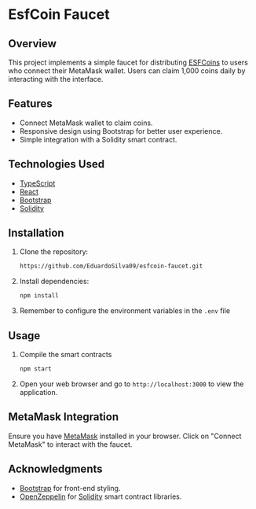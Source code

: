 # EsfCoin Faucet

## Overview
This project implements a simple faucet for distributing [ESFCoins](https://github.com/EduardoSilva09/esfcoin_BEP20) to users who connect their MetaMask wallet. Users can claim 1,000 coins daily by interacting with the interface.

## Features
- Connect MetaMask wallet to claim coins.
- Responsive design using Bootstrap for better user experience.
- Simple integration with a Solidity smart contract.

## Technologies Used
- [TypeScript](https://www.typescriptlang.org/)
- [React](https://react.dev/)
- [Bootstrap](https://getbootstrap.com/)
- [Solidity](https://soliditylang.org/)

## Installation

1. Clone the repository:
   
   ```sh
   https://github.com/EduardoSilva09/esfcoin-faucet.git
   ```
   
2. Install dependencies:

   ```sh
   npm install
   ```
   
3. Remember to configure the environment variables in the `.env` file
   
## Usage

1. Compile the smart contracts

   ```sh
   npm start
   ```

2. Open your web browser and go to `http://localhost:3000` to view the application.

## MetaMask Integration

Ensure you have [MetaMask](https://metamask.io/) installed in your browser. Click on "Connect MetaMask" to interact with the faucet.

## Acknowledgments
- [Bootstrap](https://getbootstrap.com/) for front-end styling.
- [OpenZeppelin](https://www.openzeppelin.com/) for [Solidity](https://soliditylang.org/) smart contract libraries.
